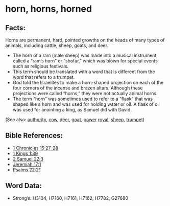 # horn, horns, horned

## Facts:

Horns are permanent, hard, pointed growths on the heads of many types of animals, including cattle, sheep, goats, and deer.

* The horn of a ram (male sheep) was made into a musical instrument called a “ram’s horn” or “shofar,” which was blown for special events such as religious festivals.
* This term should be translated with a word that is different from the word that refers to a trumpet.
* God told the Israelites to make a horn-shaped projection on each of the four corners of the incense and brazen altars. Although these projections were called “horns,” they were not actually animal horns.
* The term “horn” was sometimes used to refer to a “flask” that was shaped like a horn and was used for holding water or oil. A flask of oil was used for anointing a king, as Samuel did with David.



(See also: [authority](../kt/authority.md), [cow](../other/cow.md), [deer](../other/deer.md), [goat](../other/goat.md), [power](../kt/power.md) [royal](../other/royal.md), [sheep](../other/sheep.md), [trumpet](../other/trumpet.md))

## Bible References:

* [1 Chronicles 15:27-28](rc://en/tn/help/1ch/15/27)
* [1 Kings 1:39](rc://en/tn/help/1ki/01/39)
* [2 Samuel 22:3](rc://en/tn/help/2sa/22/03)
* [Jeremiah 17:1](rc://en/tn/help/jer/17/01)
* [Psalms 22:21](rc://en/tn/help/psa/022/21)

## Word Data:

* Strong’s: H3104, H7160, H7161, H7162, H7782, G27680
